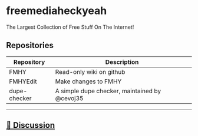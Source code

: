 # freemediaheckyeah

The Largest Collection of Free Stuff On The Internet!

## Repositories

| Repository   | Description    |
|--------------- | --------------- |
| FMHY   | Read-only wiki on github   |
| FMHYEdit   | Make changes to FMHY   |
| dupe-checker   | A simple dupe checker, maintained by @cevoj35 |

****

## [💬 Discussion](https://redd.it/uto5vw)
